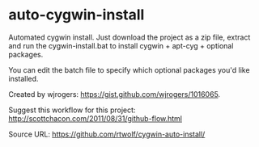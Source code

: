 auto-cygwin-install
===================

Automated cygwin install. Just download the project as a zip file, extract and run the cygwin-install.bat to install cygwin + apt-cyg + optional packages.

You can edit the batch file to specify which optional packages you'd like installed.

Created by wjrogers: https://gist.github.com/wjrogers/1016065.

Suggest this workflow for this project: http://scottchacon.com/2011/08/31/github-flow.html

Source URL:
https://github.com/rtwolf/cygwin-auto-install/
